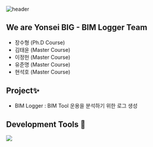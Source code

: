 ![header](https://capsule-render.vercel.app/api?type=waving&color=87CEFA&height=200&section=header&text=YonseiBIG!&fontSize=60&animation=twinkling&fontColor=F0F8FF&fontAlign=70&fontAlignY=35)

## We are Yonsei BIG - BIM Logger Team
 - 장수형 (Ph.D Course)
 - 김태윤 (Master Course)
 - 이정헌 (Master Course)
 - 유준명 (Master Course)
 - 현석호 (Master Course)

## Project✨
 - BIM Logger : BIM Tool 운용을 분석하기 위한 로그 생성

## Development Tools 🔧
<div align="left">
  <img src="https://img.shields.io/badge/C%23-239120?style=for-the-badge&logo=c-sharp&logoColor=white" />
</div>
